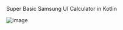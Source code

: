 Super Basic Samsung UI Calculator in Kotlin

![image](https://github.com/sigmaducc/samsung-calculator/assets/88367002/59203b81-b71d-45a9-9ab3-f4bff61e73b3)